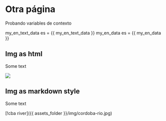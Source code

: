 # Otra página

Probando variables de contexto

my_en_text_data es = {{ my_en_text_data }}
my_en_data es = {{ my_en_data }}

## Img as html

Some text

<img src="{{ assets_folder }}/img/cordoba-rio.jpg"/>

## Img as markdown style

Some text

[!cba river]({{ assets_folder }}/img/cordoba-rio.jpg)

